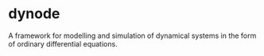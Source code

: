 # dynode 

A framework for modelling and simulation of dynamical systems in the form of ordinary differential equations.

